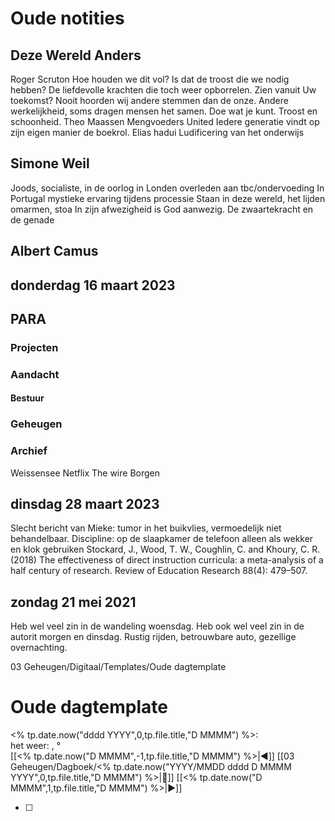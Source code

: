 # Oude notities

## Deze Wereld Anders
Roger Scruton
Hoe houden we dit vol? Is dat de troost die we nodig hebben? De liefdevolle krachten die toch weer opborrelen.
Zien vanuit Uw toekomst?
Nooit hoorden wij andere stemmen dan de onze. Andere werkelijkheid, soms dragen mensen het samen. 
Doe wat je kunt.
Troost en schoonheid.
Theo Maassen Mengvoeders United
Iedere generatie vindt op zijn eigen manier de boekrol.
Elias hadui
Ludificering van het onderwijs 
## Simone Weil
Joods, socialiste, in de oorlog in Londen overleden aan tbc/ondervoeding
In Portugal mystieke ervaring tijdens processie
Staan in deze wereld, het lijden omarmen, stoa
In zijn afwezigheid is God aanwezig.
De zwaartekracht en de genade
## Albert Camus 

## donderdag 16 maart 2023


## PARA
### Projecten
### Aandacht
#### Bestuur
#### 
### Geheugen
### Archief 
Weissensee Netflix 
The wire
Borgen 

## dinsdag 28 maart 2023

Slecht bericht van Mieke: tumor in het buikvlies, vermoedelijk niet behandelbaar.
Discipline: op de slaapkamer de telefoon alleen als wekker en klok gebruiken
Stockard, J., Wood, T. W., Coughlin, C. and Khoury, C. R. (2018) The effectiveness of direct instruction curricula: a meta-analysis of a half century of research. Review of Education Research 88(4): 479–507.

## zondag 21 mei 2021

Heb wel veel zin in de wandeling woensdag. Heb ook wel veel zin in de autorit morgen en dinsdag. Rustig rijden, betrouwbare auto, gezellige overnachting. 

03 Geheugen/Digitaal/Templates/Oude dagtemplate

# Oude dagtemplate

<% tp.date.now("dddd YYYY",0,tp.file.title,"D MMMM") %>: <br>het weer: , °<br>[[<% tp.date.now("D MMMM",-1,tp.file.title,"D MMMM")  %>|◀️]] [[03 Geheugen/Dagboek/<% tp.date.now("YYYY/MMDD dddd D MMMM YYYY",0,tp.file.title,"D MMMM") %>|📓]] [[<% tp.date.now("D MMMM",1,tp.file.title,"D MMMM")  %>|▶️]]

- [ ] 
